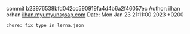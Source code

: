 commit b23976538bfd042cc590919fa4d4b6a2f46057ec
Author: ilhan orhan <ilhan.myumyun@sap.com>
Date:   Mon Jan 23 21:11:00 2023 +0200

    chore: fix type in lerna.json
